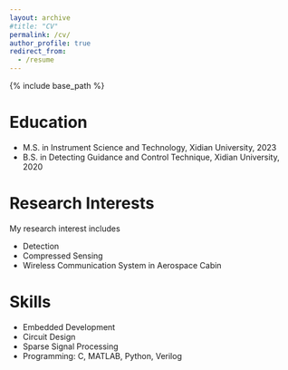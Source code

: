 ```yaml
---
layout: archive
#title: "CV"
permalink: /cv/
author_profile: true
redirect_from:
  - /resume
---
```


{% include base_path %}

Education
======
* M.S. in Instrument Science and Technology, Xidian University, 2023
* B.S. in Detecting Guidance and Control Technique, Xidian University, 2020

Research Interests
=====
My research interest includes
* Detection
* Compressed Sensing
* Wireless Communication System in Aerospace Cabin

Skills
======
* Embedded Development
* Circuit Design
* Sparse Signal Processing
* Programming: C, MATLAB, Python, Verilog
<!--
Major Courses
======
* Introduction of Computer and C Language Program Design
* Data structure and algorithm analysis
* Python Programming and Scientific Computing
* Principle of pattern recognition
* Microcomputer Principle and System Design
* Digital Signal Processing
* Digital Image Processing

* Fundamentals of Analog Electronic Technology
* Digital Circuits and Logic Design
* Fundamentals of Circuit Analysis
* Signals and Systems
* Stochastic Processes
* Engineering Optimization Methods
* Principle of Automatic Control
* Communication Principle
-->

<!--If you are interested in my CV in .pdf, please contact me via email: dwgan[at]stu.xidian.edu.cn-->
